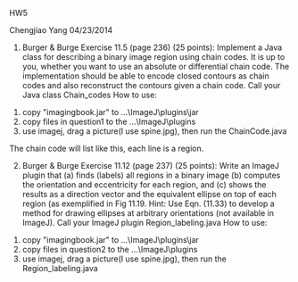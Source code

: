 HW5

Chengjiao Yang 							04/23/2014

1. Burger & Burge Exercise 11.5 (page 236) (25 points): Implement a Java class for describing a binary image region using chain codes. It is up to you, whether you want to use an absolute or differential chain code. The implementation should be able to encode closed contours as chain codes and also reconstruct the contours given a chain code. Call your Java class Chain_codes
How to use: 
1) copy "imagingbook.jar" to ...\ImageJ\plugins\jar
2) copy files in question1 to the ...\ImageJ\plugins
3) use imagej, drag a picture(I use spine.jpg), then run the ChainCode.java
 
The chain code will list like this, each line is a region.

2. Burger & Burge Exercise 11.12 (page 237) (25 points): Write an ImageJ plugin that (a) finds (labels) all regions in a binary image (b) computes the orientation and eccentricity for each region, and (c) shows the results as a direction vector and the equivalent ellipse on top of each region (as exemplified in Fig 11.19. Hint: Use Eqn. (11.33) to develop a method for drawing ellipses at arbitrary orientations (not available in ImageJ). Call your ImageJ plugin Region_labeling.java
How to use:
1) copy "imagingbook.jar" to ...\ImageJ\plugins\jar
2) copy files in question2 to the ...\ImageJ\plugins 
3) use imagej, drag a picture(I use spine.jpg), then run the Region_labeling.java
